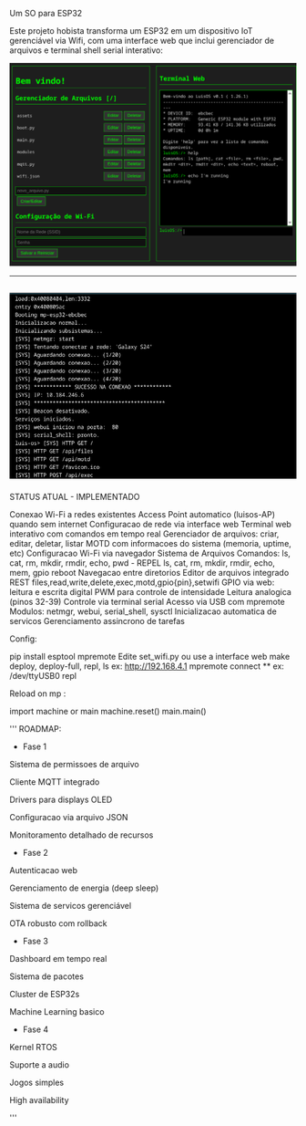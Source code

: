 Um SO para ESP32

Este projeto hobista transforma um ESP32 em um dispositivo IoT gerenciável via Wifi, com uma interface web que inclui gerenciador de arquivos e terminal shell serial interativo:

![alt text](images/web-front.png)

---

![alt text](images/back-view.png)
----------



STATUS ATUAL - IMPLEMENTADO

Conexao Wi-Fi a redes existentes
Access Point automatico (luisos-AP) quando sem internet
Configuracao de rede via interface web
Terminal web interativo com comandos em tempo real
Gerenciador de arquivos: criar, editar, deletar, listar
MOTD com informacoes do sistema (memoria, uptime, etc)
Configuracao Wi-Fi via navegador
Sistema de Arquivos
Comandos: ls, cat, rm, mkdir, rmdir, echo, pwd - REPEL ls, cat, rm, mkdir, rmdir, echo, mem, gpio reboot
Navegacao entre diretorios
Editor de arquivos integrado
REST files,read,write,delete,exec,motd,gpio{pin},setwifi
GPIO via web: leitura e escrita digital
PWM para controle de intensidade
Leitura analogica (pinos 32-39)
Controle via terminal serial
Acesso via USB com mpremote
Modulos: netmgr, webui, serial_shell, sysctl
Inicializacao automatica de servicos
Gerenciamento assincrono de tarefas

Config:

pip install esptool mpremote
Edite set_wifi.py ou use a interface web
make deploy, deploy-full, repl, ls
ex: http://192.168.4.1
mpremote connect ** ex: /dev/ttyUSB0 repl

Reload on mp :

import machine or main
machine.reset()
main.main()





'''
ROADMAP:

- Fase 1 

Sistema de permissoes de arquivo

Cliente MQTT integrado

Drivers para displays OLED

Configuracao via arquivo JSON

Monitoramento detalhado de recursos


- Fase 2 

Autenticacao web

Gerenciamento de energia (deep sleep)

Sistema de servicos gerenciável

OTA robusto com rollback

- Fase 3 

Dashboard em tempo real

Sistema de pacotes

Cluster de ESP32s

Machine Learning basico

- Fase 4 

Kernel RTOS

Suporte a audio

Jogos simples

High availability

'''